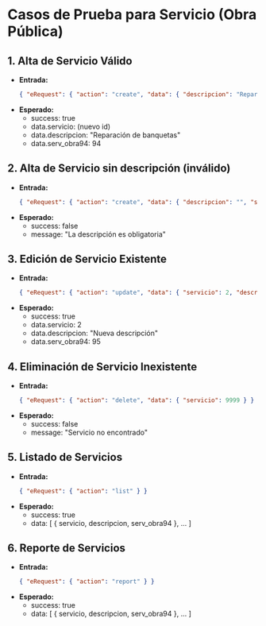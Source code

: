 # Casos de Prueba para Servicio (Obra Pública)

## 1. Alta de Servicio Válido
- **Entrada:**
  ```json
  { "eRequest": { "action": "create", "data": { "descripcion": "Reparación de banquetas", "serv_obra94": 94 } } }
  ```
- **Esperado:**
  - success: true
  - data.servicio: (nuevo id)
  - data.descripcion: "Reparación de banquetas"
  - data.serv_obra94: 94

## 2. Alta de Servicio sin descripción (inválido)
- **Entrada:**
  ```json
  { "eRequest": { "action": "create", "data": { "descripcion": "", "serv_obra94": 94 } } }
  ```
- **Esperado:**
  - success: false
  - message: "La descripción es obligatoria"

## 3. Edición de Servicio Existente
- **Entrada:**
  ```json
  { "eRequest": { "action": "update", "data": { "servicio": 2, "descripcion": "Nueva descripción", "serv_obra94": 95 } } }
  ```
- **Esperado:**
  - success: true
  - data.servicio: 2
  - data.descripcion: "Nueva descripción"
  - data.serv_obra94: 95

## 4. Eliminación de Servicio Inexistente
- **Entrada:**
  ```json
  { "eRequest": { "action": "delete", "data": { "servicio": 9999 } } }
  ```
- **Esperado:**
  - success: false
  - message: "Servicio no encontrado"

## 5. Listado de Servicios
- **Entrada:**
  ```json
  { "eRequest": { "action": "list" } }
  ```
- **Esperado:**
  - success: true
  - data: [ { servicio, descripcion, serv_obra94 }, ... ]

## 6. Reporte de Servicios
- **Entrada:**
  ```json
  { "eRequest": { "action": "report" } }
  ```
- **Esperado:**
  - success: true
  - data: [ { servicio, descripcion, serv_obra94 }, ... ]

